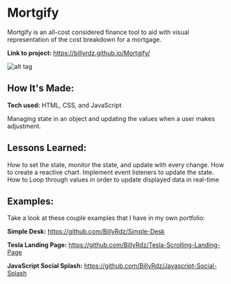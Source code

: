 # Mortgify

Mortgify is an all-cost considered finance tool to aid with visual representation of the cost breakdown for a mortgage.

**Link to project:** https://billyrdz.github.io/Mortgify/

![alt tag](https://billyrdz.com/wp-content/uploads/2022/05/mortgify.gif)

## How It's Made:

**Tech used:** HTML, CSS, and JavaScript

Managing state in an object and updating the values when a user makes adjustment.

## Lessons Learned:

How to set the state, monitor the state, and update with every change.
How to create a reactive chart.
Implement event listeners to update the state.
How to Loop through values in order to update displayed data in real-time

## Examples:

Take a look at these couple examples that I have in my own portfolio:

**Simple Desk:** https://github.com/BillyRdz/Simple-Desk

**Tesla Landing Page:** https://github.com/BillyRdz/Tesla-Scrolling-Landing-Page

**JavaScript Social Splash:** https://github.com/BillyRdz/Javascript-Social-Splash

